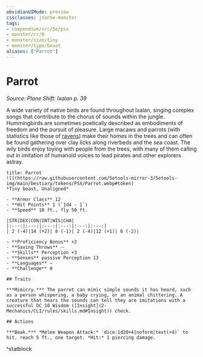 ```yaml
---
obsidianUIMode: preview
cssclasses: json5e-monster
tags:
- compendium/src/5e/psx
- monster/cr/0
- monster/size/tiny
- monster/type/beast
aliases: ["Parrot"]
---
```

# Parrot
*Source: Plane Shift: Ixalan p. 39*  

A wide variety of native birds are found throughout Ixalan, singing complex songs that contribute to the chorus of sounds within the jungle. Hummingbirds are sometimes poetically described as embodiments of freedom and the pursuit of pleasure. Large macaws and parrots (with statistics like those of [ravens](2-Mechanics/CLI/bestiary/beast/raven.md)) make their homes in the trees and can often be found gathering over clay licks along riverbeds and the sea coast. The wily birds enjoy toying with people from the trees, with many of them calling out in imitation of humanoid voices to lead pirates and other explorers astray.

```ad-statblock
title: Parrot
![](https://raw.githubusercontent.com/5etools-mirror-3/5etools-img/main/bestiary/tokens/PSX/Parrot.webp#token)
*Tiny beast, Unaligned*

- **Armor Class** 12
- **Hit Points** 1 (`1d4 - 1`)
- **Speed** 10 ft., fly 50 ft.

|STR|DEX|CON|INT|WIS|CHA|
|:---:|:---:|:---:|:---:|:---:|:---:|
| 2 (-4)|14 (+2)| 8 (-1)| 2 (-4)|12 (+1)| 6 (-2)|

- **Proficiency Bonus** +2
- **Saving Throws** ⏤
- **Skills** Perception +3
- **Senses** passive Perception 13
- **Languages** —
- **Challenge** 0

## Traits

***Mimicry.*** The parrot can mimic simple sounds it has heard, such as a person whispering, a baby crying, or an animal chittering. A creature that hears the sounds can tell they are imitations with a successful DC 10 Wisdom ([Insight](2-Mechanics/CLI/rules/skills.md#Insight)) check.

## Actions

***Beak.*** *Melee Weapon Attack:* `dice:1d20+4|noform|text(+4)` to hit, reach 5 ft., one target. *Hit:* 1 piercing damage.
```
^statblock